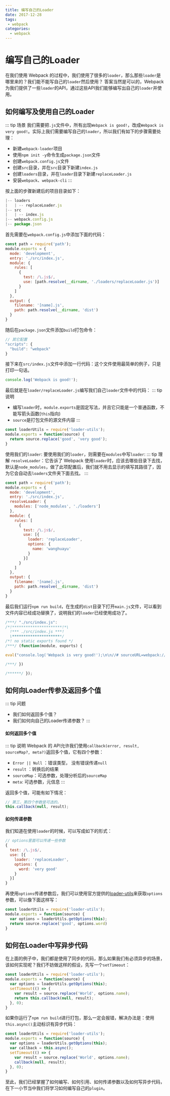 ```yaml
--- 
title: 编写自己的Loader
date: 2017-12-28
tags: 
 - webpack
categories:
  - webpack
---
```

# 编写自己的Loader
在我们使用 Webpack 的过程中，我们使用了很多的`loader`，那么那些`loader`是哪里来的？我们能不能写自己的`loader`然后使用？
答案当然是可以的，Webpack 为我们提供了一些`loader`的API，通过这些API我们能够编写出自己的`loader`并使用。
## 如何编写及使用自己的Loader
::: tip 场景
我们需要把`.js`文件中，所有出现`Webpack is good!`，改成`Webpack is very good!`。实际上我们需要编写自己的`loader`，所以我们有如下的步骤需要处理：
* 新建`webpack-loader`项目
* 使用`npm init -y`命令生成`package.json`文件
* 创建`webpack.config.js`文件
* 创建`src`目录，并在`src`目录下新建`index.js`
* 创建`loaders`目录，并在`loader`目录下新建`replaceLoader.js`
* 安装`webpack`、`webpack-cli`
:::

按上面的步骤新建后的项目目录如下：
```js
|-- loaders
|   | -- replaceLoader.js
|-- src
|   | -- index.js
|-- webpack.config.js
|-- package.json
```

首先需要在`webpack.config.js`中添加下面的代码：
```js
const path = require('path');
module.exports = {
  mode: 'development',
  entry: './src/index.js',
  module: {
    rules: [
      {
        test: /\.js$/,
        use: [path.resolve(__dirname, './loaders/replaceLoader.js')]
      }
    ]
  },
  output: {
    filename: '[name].js',
    path: path.resolve(__dirname, 'dist')
  }
}
```

随后在`package.json`文件添加`build`打包命令：
```js {2}
// 其它配置
"scripts": {
  "build": "webpack"
}
```

接下来在`src/index.js`文件中添加一行代码：这个文件使用最简单的例子，只是打印一句话。
```js
console.log('Webpack is good!');
```

最后就是在`loader/replaceLoader.js`编写我们自己`loader`文件中的代码：
::: tip 说明
* 编写`loader`时，`module.exports`是固定写法，并且它只能是一个普通函数，不能写箭头函数(`this`指向)
* `source`是打包文件的源文件内容
:::
```js
const loaderUtils = require('loader-utils');
module.exports = function(source) {
  return source.replace('good', 'very good');
}
```

使用我们的`loader`: 要使用我们的`loader`，则需要在`modules`中写`loader`:
::: tip 理解
`resolveLoader`：它告诉了 Webpack 使用`loader`时，应该去哪些目录下去找，默认是`node_modules`，做了此项配置后，我们就不用去显示的填写其路径了，因为它会自动去`loaders`文件夹下面去找。
:::
```js {13}
const path = require('path');
module.exports = {
  mode: 'development',
  entry: './src/index.js',
  resolveLoader: {
    modules: ['node_modules', './loaders']
  },
  module: {
    rules: [
      {
        test: /\.js$/,
        use: [{
          loader: 'replaceLoader',
          options: {
            name: 'wanghuayu'
          }
        }]
      }
    ]
  },
  output: {
    filename: '[name].js',
    path: path.resolve(__dirname, 'dist')
  }
}
```
最后我们运行`npm run build`，在生成的`dist`目录下打开`main.js`文件，可以看到文件内容已经成功替换了，说明我们的`loader`已经使用成功了。
```js
/***/ "./src/index.js":
/*!**********************!*\
  !*** ./src/index.js ***!
  \**********************/
/*! no static exports found */
/***/ (function(module, exports) {

eval("console.log('Webpack is very good!');\n\n//# sourceURL=webpack:///./src/index.js?");

/***/ })

/******/ });
```


## 如何向Loader传参及返回多个值
::: tip 问题
* 我们如何返回多个值？
* 我们如何向自己的Loader传递参数？
:::

#### 如何返回多个值
::: tip 说明
Webpack 的 API允许我们使用`callback(error, result, sourceMap?, meta?)`返回多个值，它有四个参数：
* `Error || Null` ：错误类型， 没有错误传递`null`
* `result` ：转换后的结果
* `sourceMap`：可选参数，处理分析后的`sourceMap`
* `meta`: 可选参数，元信息
:::

返回多个值，可能有如下情况：
```js
// 第三，第四个参数是可选的。
this.callback(null, result);
```

#### 如何传递参数
我们知道在使用`loader`的时候，可以写成如下的形式：
```js
// options里面可以传递一些参数
{
  test: /\.js$/,
  use: [{
    loader: 'replaceLoader',
    options: {
      word: 'very good'
    }
  }]
}
```

再使用`options`传递参数后，我们可以使用官方提供的[loader-utils](https://github.com/webpack/loader-utils)来获取`options`参数，可以像下面这样写：
```js
const loaderUtils = require('loader-utils');
module.exports = function(source) {
  var options = loaderUtils.getOptions(this);
  return source.replace('good', options.word)
}
```

## 如何在Loader中写异步代码
在上面的例子中，我们都是使用了同步的代码，那么如果我们有必须异步的场景，该如何实现呢？我们不妨做这样的假设，先写一个`setTimeout`：
```js
const loaderUtils = require('loader-utils');
module.exports = function(source) {
  var options = loaderUtils.getOptions(this);
  setTimeout(() => {
    var result = source.replace('World', options.name);
    return this.callback(null, result);
  }, 0);
}
```
如果你运行了`npm run build`进行打包，那么一定会报错，解决办法是：使用`this.async()`主动标识有异步代码：
```js {4}
const loaderUtils = require('loader-utils');
module.exports = function(source) {
  var options = loaderUtils.getOptions(this);
  var callback = this.async();
  setTimeout(() => {
    var result = source.replace('World', options.name);
    callback(null, result);
  }, 0);
}
```
至此，我们已经掌握了如何编写、如何引用、如何传递参数以及如何写异步代码，在下一小节当中我们将学习如何编写自己的`plugin`。
